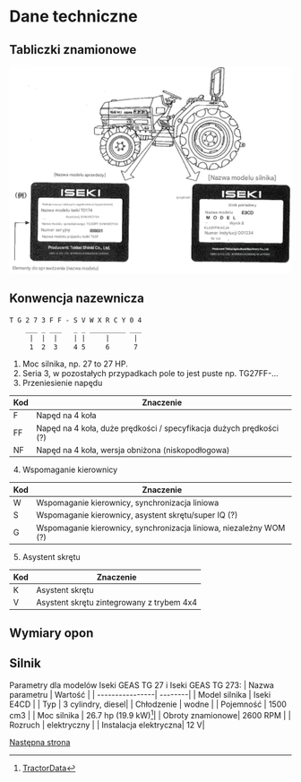 
# Dane techniczne
## Tabliczki znamionowe

![Lokalizacja tabliczek](../img/01_rys1.png)

## Konwencja nazewnicza

```
T G 2 7 3 F F - S V W X R C Y 0 4
    ___ _ ___   _ _ _________ ___
     |  |  |    | |     |      |
     1  2  3    4 5     6      7 
```
1. Moc silnika, np. 27 to 27 HP.
2. Seria 3, w pozostałych przypadkach pole to jest puste np. TG27FF-...
3. Przeniesienie napędu

| Kod | Znaczenie |
| --- | ----------|
| F | Napęd na 4 koła |
| FF | Napęd na 4 koła, duże prędkości / specyfikacja dużych prędkości (?)|
| NF | Napęd na 4 koła, wersja obniżona (niskopodłogowa) |

4. Wspomaganie kierownicy

| Kod | Znaczenie |
| --- | ----------|
| W | Wspomaganie kierownicy, synchronizacja liniowa |
| S | Wspomaganie kierownicy, asystent skrętu/super IQ (?) |
| G | Wspomaganie kierownicy, synchronizacja liniowa, niezależny WOM (?) |

5. Asystent skrętu

| Kod | Znaczenie |
| --- | ----------|
| K | Asystent skrętu |
| V | Asystent skrętu zintegrowany z trybem 4x4 |

## Wymiary opon

## Silnik
Parametry dla modelów Iseki GEAS TG 27 i Iseki GEAS TG 273:
| Nazwa parametru | Wartość |
| ----------------| --------|
| Model silnika   | Iseki E4CD |
| Typ             | 3 cylindry, diesel| 
| Chłodzenie      | wodne |
| Pojemność       | 1500 cm3 |
| Moc silnika     | 26.7 hp (19.9 kW)[^1]|
| Obroty znamionowe| 2600 RPM |
| Rozruch         | elektryczny | 
| Instalacja elektryczna| 12 V|

[Następna strona](./02_uwagi_ogolne.md)

[^1]:[TractorData](https://www.tractordata.com/farm-tractors/009/5/5/9559-iseki-tg273-engine.html)
